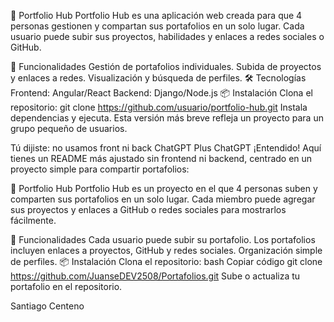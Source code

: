 💼 Portfolio Hub
Portfolio Hub es una aplicación web creada para que 4 personas gestionen y compartan sus portafolios en un solo lugar. Cada usuario puede subir sus proyectos, habilidades y enlaces a redes sociales o GitHub.

🚀 Funcionalidades
Gestión de portafolios individuales.
Subida de proyectos y enlaces a redes.
Visualización y búsqueda de perfiles.
🛠️ Tecnologías
Frontend: Angular/React
Backend: Django/Node.js
📦 Instalación
Clona el repositorio:
git clone https://github.com/usuario/portfolio-hub.git
Instala dependencias y ejecuta.
Esta versión más breve refleja un proyecto para un grupo pequeño de usuarios.






Tú dijiste:
no usamos front ni back 
ChatGPT Plus
ChatGPT
¡Entendido! Aquí tienes un README más ajustado sin frontend ni backend, centrado en un proyecto simple para compartir portafolios:

💼 Portfolio Hub
Portfolio Hub es un proyecto en el que 4 personas suben y comparten sus portafolios en un solo lugar. Cada miembro puede agregar sus proyectos y enlaces a GitHub o redes sociales para mostrarlos fácilmente.

🚀 Funcionalidades
Cada usuario puede subir su portafolio.
Los portafolios incluyen enlaces a proyectos, GitHub y redes sociales.
Organización simple de perfiles.
📦 Instalación
Clona el repositorio:
bash
Copiar código
git clone https://github.com/JuanseDEV2508/Portafolios.git
Sube o actualiza tu portafolio en el repositorio.

Santiago Centeno 
